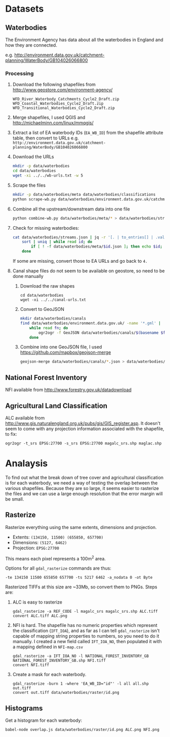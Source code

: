 # Datasets

## Waterbodies

The Environment Agency has data about all the waterbodies in England and how they are connected.

e.g. http://environment.data.gov.uk/catchment-planning/WaterBody/GB104026066800

### Processing

1. Download the following shapefiles from http://www.geostore.com/environment-agency/
   ```
   WFD_River_Waterbody_Catchments_Cycle2_Draft.zip
   WFD_Coastal_Waterbodies_Cycle2_Draft.zip
   WFD_Transitional_Waterbodies_Cycle2_Draft.zip
   ```
   
2. Merge shapefiles, I used QGIS and http://michaelminn.com/linux/mmqgis/

3. Extract a list of EA waterbody IDs (`EA_WB_ID`) from the shapefile attribute table, then convert to URLs
   e.g. `http://environment.data.gov.uk/catchment-planning/WaterBody/GB104026066800`

4. Download the URLs
   ```bash
   mkdir -p data/waterbodies
   cd data/waterbodies
   wget -xi ../../wb-urls.txt -w 5
   ```

5. Scrape the files
   ```bash
   mkdir -p data/waterbodies/meta data/waterbodies/classifications
   python scrape-wb.py data/waterbodies/environment.data.gov.uk/catchment-planning/WaterBody/*
   ```

6. Combine all the upstream/downstream data into one file
   ```bash
   python combine-wb.py data/waterbodies/meta/* > data/waterbodies/streams.json
   ```

7. Check for missing waterbodies:
   ```bash
   cat data/waterbodies/streams.json | jq -r '[. | to_entries[] | .value[]] | add[]' |
       sort | uniq | while read id; do
           if [ ! -f data/waterbodies/meta/$id.json ]; then echo $id; fi
       done
   ```
   If some are missing, convert those to EA URLs and go back to `4.`

8. Canal shape files do not seem to be available on geostore, so need to be done manually
   1. Download the raw shapes
      ```
      cd data/waterbodies
      wget -xi ../../canal-urls.txt
      ```
   2. Convert to GeoJSON
      ```bash
      mkdir data/waterbodies/canals
      find data/waterbodies/environment.data.gov.uk/ -name '*.gml' |
          while read fn; do
              ogr2ogr -f GeoJSON data/waterbodies/canals/$(basename $fn .gml).json $fn
          done
      ```
   3. Combine into one GeoJSON file, I used https://github.com/mapbox/geojson-merge
      ```bash
      geojson-merge data/waterbodies/canals/*.json > data/waterbodies/canals.json
      ```

## National Forest Inventory

NFI available from http://www.forestry.gov.uk/datadownload

## Agricultural Land Classification

ALC available from http://www.gis.naturalengland.org.uk/pubs/gis/GIS_register.asp. It doesn't seem to come with any projection information associated with the shapefile, to fix:
```
ogr2ogr -t_srs EPSG:27700 -s_srs EPSG:27700 magalc_srs.shp maglac.shp
```

# Analaysis

To find out what the break down of tree cover and agricultural classification is for each waterbody, we need a way of testing the overlap between the various shapefiles. Because they are so large, it seems easier to rasterize the files and we can use a large enough resolution that the error margin will be small.

## Rasterize

Rasterize everything using the same extents, dimensions and projection.

- Extents: `(134150, 11500) (655850, 657700)`
- Dimensions: `(5127, 6462)`
- Projection: `EPSG:27700`

This means each pixel represents a 100m<sup>2</sup> area. 

Options for all `gdal_rasterize` commands are thus:
```
-te 134150 11500 655850 657700 -ts 5217 6462 -a_nodata 0 -ot Byte
```

Rasterized TIFFs at this size are ~33Mb, so convert them to PNGs. Steps are:
1. ALC is easy to rasterize
   ```
   gdal_rasterize -a REF_CODE -l magalc_srs magalc_srs.shp ALC.tiff
   convert ALC.tiff ALC.png
   ```
2. NFI is hard. The shapefile has no numeric properties which represent the classification (`IFT_IOA`), and as far as I can tell `gdal_rasterize` isn't capable of mapping string properties to numbers, so you need to do it manually. I created a new field called `IFT_IOA_NO`, then populated it with a mapping defined in `NFI-map.csv`
   ```
   gdal_rasterize -a IFT_IOA_NO -l NATIONAL_FOREST_INVENTORY_GB NATIONAL_FOREST_INVENTORY_GB.shp NFI.tiff
   convert NFI.tiff
   ```
3. Create a mask for each waterbody.
   ```
   gdal_rasterize -burn 1 -where 'EA_WB_ID="id"' -l all all.shp out.tiff
   convert out.tiff data/waterbodies/raster/id.png
   ```

## Histograms

Get a histogram for each waterbody:
```
babel-node overlap.js data/waterbodies/raster/id.png ALC.png NFI.png
```
